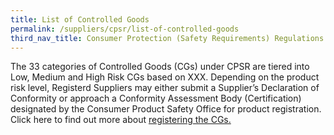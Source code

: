 ```yaml
---
title: List of Controlled Goods
permalink: /suppliers/cpsr/list-of-controlled-goods
third_nav_title: Consumer Protection (Safety Requirements) Regulations (CPSR)
---
```

The 33 categories of Controlled Goods (CGs) under CPSR are tiered into Low, Medium and High Risk CGs based on XXX. Depending on the product risk level, Registerd Suppliers may either submit a Supplier’s Declaration of Conformity or approach a Conformity Assessment Body (Certification) designated by the Consumer Product Safety Office for product registration. Click here to find out more about [registering the CGs.](/suppliers/cpsr/registering-controlled-goods)


